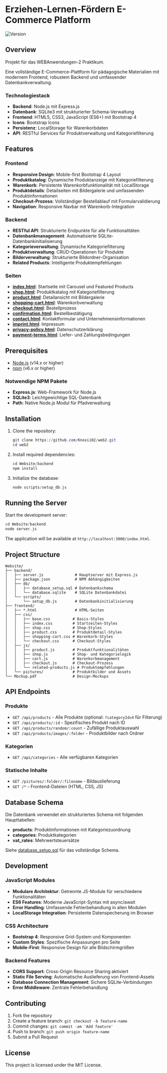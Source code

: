 # Erziehen-Lernen-Fördern E-Commerce Platform

![Version](https://img.shields.io/badge/version-2.0.0-blue.svg)

## Overview
Projekt für das WEBAnwendungen-2 Praktikum.

Eine vollständige E-Commerce-Plattform für pädagogische Materialien mit modernem Frontend, robustem Backend und umfassender Datenbankverwaltung.

### Technologiestack
- **Backend**: Node.js mit Express.js
- **Datenbank**: SQLite3 mit strukturierter Schema-Verwaltung
- **Frontend**: HTML5, CSS3, JavaScript (ES6+) mit Bootstrap 4
- **Icons**: Bootstrap Icons
- **Persistenz**: LocalStorage für Warenkorbdaten
- **API**: RESTful Services für Produktverwaltung und Kategoriefilterung

## Features

### Frontend
- **Responsive Design**: Mobile-first Bootstrap 4 Layout
- **Produktkatalog**: Dynamische Produktanzeige mit Kategoriefilterung
- **Warenkorb**: Persistente Warenkorbfunktionalität mit LocalStorage
- **Produktdetails**: Detailseiten mit Bildergalerie und umfassenden Produktinformationen
- **Checkout-Prozess**: Vollständiger Bestellablauf mit Formularvalidierung
- **Navigation**: Responsive Navbar mit Warenkorb-Integration

### Backend
- **RESTful API**: Strukturierte Endpunkte für alle Funktionalitäten
- **Datenbankmanagement**: Automatisierte SQLite-Datenbankinitialisierung
- **Kategorieverwaltung**: Dynamische Kategoriefilterung
- **Produktverwaltung**: CRUD-Operationen für Produkte
- **Bilderverwaltung**: Strukturierte Bildordner-Organisation
- **Related Products**: Intelligente Produktempfehlungen

### Seiten
- **[index.html](Website/frontend/index.html)**: Startseite mit Carousel und Featured Products
- **[shop.html](Website/frontend/shop.html)**: Produktkatalog mit Kategoriefilterung
- **[product.html](Website/frontend/product.html)**: Detailansicht mit Bildergalerie
- **[shopping-cart.html](Website/frontend/shopping-cart.html)**: Warenkorbverwaltung
- **[checkout.html](Website/frontend/checkout.html)**: Bestellprozess
- **[confirmation.html](Website/frontend/confirmation.html)**: Bestellbestätigung
- **[contact.html](Website/frontend/contact.html)**: Kontaktformular und Unternehmensinformationen
- **[imprint.html](Website/frontend/imprint.html)**: Impressum
- **[privacy-policy.html](Website/frontend/privacy-policy.html)**: Datenschutzerklärung
- **[payment-terms.html](Website/frontend/payment-terms.html)**: Liefer- und Zahlungsbedingungen

## Prerequisites

- [Node.js](https://nodejs.org/) (v14.x or higher)
- [npm](https://www.npmjs.com/) (v6.x or higher)

### Notwendige NPM Pakete
- **Express.js**: Web-Framework für Node.js
- **SQLite3**: Leichtgewichtige SQL-Datenbank
- **Path**: Native Node.js Modul für Pfadverwaltung

## Installation

1. Clone the repository:
   ```powershell
   git clone https://github.com/Knoxii02/web2.git
   cd web2
   ```

2. Install required dependencies:
   ```powershell
   cd Website/backend
   npm install
   ```

3. Initialize the database:
   ```powershell
   node scripts/setup_db.js
   ```

## Running the Server

Start the development server:
```powershell
cd Website/backend
node server.js
```

The application will be available at `http://localhost:3000/index.html`.

## Project Structure

```
Website/
├── backend/
│   ├── server.js              # Hauptserver mit Express.js
│   ├── package.json           # NPM Abhängigkeiten
│   ├── db/
│   │   ├── database_setup.sql # Datenbankschema
│   │   └── database.sqlite    # SQLite Datenbankdatei
│   └── scripts/
│       └── setup_db.js        # Datenbankinitialisierung
├── frontend/
│   ├── *.html                 # HTML-Seiten
│   ├── css/
│   │   ├── base.css          # Basis-Styles
│   │   ├── index.css         # Startseiten-Styles
│   │   ├── shop.css          # Shop-Styles
│   │   ├── product.css       # Produktdetail-Styles
│   │   ├── shopping-cart.css # Warenkorb-Styles
│   │   └── checkout.css      # Checkout-Styles
│   ├── js/
│   │   ├── product.js        # Produktfunktionalitäten
│   │   ├── shop.js           # Shop- und Kategorielogik
│   │   ├── cart.js           # Warenkorbmanagement
│   │   ├── checkout.js       # Checkout-Prozess
│   │   └── related-products.js # Produktempfehlungen
│   └── pictures/             # Produktbilder und Assets
└── Mockup.pdf                # Design-Mockups
```

## API Endpoints

### Produkte
- `GET /api/products` - Alle Produkte (optional: `?categoryId=X` für Filterung)
- `GET /api/products/:id` - Spezifisches Produkt nach ID
- `GET /api/products/random/:count` - Zufällige Produktauswahl
- `GET /api/products/images/:folder` - Produktbilder nach Ordner

### Kategorien
- `GET /api/categories` - Alle verfügbaren Kategorien

### Statische Inhalte
- `GET /pictures/:folder/:filename` - Bildauslieferung
- `GET /*` - Frontend-Dateien (HTML, CSS, JS)

## Database Schema

Die Datenbank verwendet ein strukturiertes Schema mit folgenden Haupttabellen:
- **products**: Produktinformationen mit Kategoriezuordnung
- **categories**: Produktkategorien
- **vat_rates**: Mehrwertsteuersätze

Siehe [database_setup.sql](Website/backend/db/database_setup.sql) für das vollständige Schema.

## Development

### JavaScript Modules
- **Modulare Architektur**: Getrennte JS-Module für verschiedene Funktionalitäten
- **ES6 Features**: Moderne JavaScript-Syntax mit async/await
- **Error Handling**: Umfassende Fehlerbehandlung in allen Modulen
- **LocalStorage Integration**: Persistente Datenspecherung im Browser

### CSS Architecture
- **Bootstrap 4**: Responsive Grid-System und Komponenten
- **Custom Styles**: Spezifische Anpassungen pro Seite
- **Mobile-First**: Responsive Design für alle Bildschirmgrößen

### Backend Features
- **CORS Support**: Cross-Origin Resource Sharing aktiviert
- **Static File Serving**: Automatische Auslieferung von Frontend-Assets
- **Database Connection Management**: Sichere SQLite-Verbindungen
- **Error Middleware**: Zentrale Fehlerbehandlung

## Contributing

1. Fork the repository
2. Create a feature branch: `git checkout -b feature-name`
3. Commit changes: `git commit -am 'Add feature'`
4. Push to branch: `git push origin feature-name`
5. Submit a Pull Request

## License

This project is licensed under the MIT License.